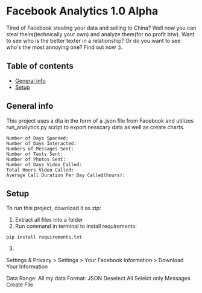 # Facebook Analytics 1.0 Alpha

Tired of Facebook stealing your data and selling to China? Well now you can steal theirs(technically your own) and analyze them(for no profit btw). Want to see who is the better texter in a relationship? Or do you want to see who's the most annoying one? Find out now :).


## Table of contents
* [General info](#general-info)
* [Setup](#setup)

## General info
This project uses a dta in the form of a .json file from Facebook and utilizes run_analytics.py script to export nesscary data as well as create charts. 
```
Number of Days Spanned: 
Number of Days Interacted:
Numbers of Messages Sent:
Number of Texts Sent:
Number of Photos Sent: 
Number of Days Video Called: 
Total Hours Video Called: 
Average Call Duration Per Day Called(hours):
```

## Setup
To run this project, download it as zip:
1. Extract all files into a folder
2. Run command in terminal to install requirements:
```
pip install requirements.txt
```
3. 

Settings & Privacy > Settings > Your Facebook Information > Download Your Information


Data Range: All my data
Format: JSON
Deselect All
Selelct only Messages
Create File
